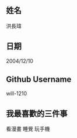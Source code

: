 姓名
----
洪長瑋

日期
----
2004/12/10

Github Username
---------------
will-1210

我最喜歡的三件事
---------------
看漫畫 睡覺 玩手機
